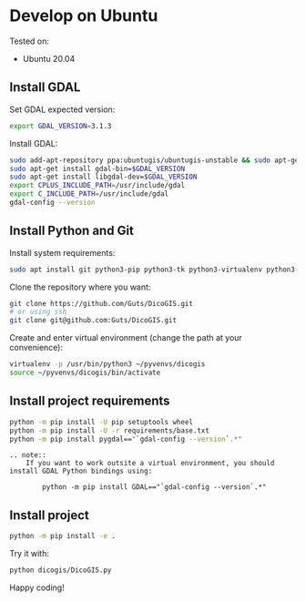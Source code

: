 # Develop on Ubuntu

Tested on:

- Ubuntu 20.04

## Install GDAL

Set GDAL expected version:

```bash
export GDAL_VERSION=3.1.3
```

Install GDAL:

```bash
sudo add-apt-repository ppa:ubuntugis/ubuntugis-unstable && sudo apt-get update
sudo apt-get install gdal-bin=$GDAL_VERSION
sudo apt-get install libgdal-dev=$GDAL_VERSION
export CPLUS_INCLUDE_PATH=/usr/include/gdal
export C_INCLUDE_PATH=/usr/include/gdal
gdal-config --version
```

## Install Python and Git

Install system requirements:

```bash
sudo apt install git python3-pip python3-tk python3-virtualenv python3-venv virtualenv
```

Clone the repository where you want:

```bash
git clone https://github.com/Guts/DicoGIS.git
# or using ssh
git clone git@github.com:Guts/DicoGIS.git
```

Create and enter virtual environment (change the path at your convenience):

```bash
virtualenv -p /usr/bin/python3 ~/pyvenvs/dicogis
source ~/pyvenvs/dicogis/bin/activate
```

## Install project requirements

```bash
python -m pip install -U pip setuptools wheel
python -m pip install -U -r requirements/base.txt
python -m pip install pygdal=="`gdal-config --version`.*"
```

```eval_rst
.. note::
    If you want to work outsite a virtual environment, you should install GDAL Python bindings using:
    
        python -m pip install GDAL=="`gdal-config --version`.*"
```

## Install project

```bash
python -m pip install -e .
```

Try it with:

```bash
python dicogis/DicoGIS.py
```

Happy coding!
